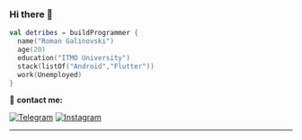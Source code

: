 ### Hi there 👋

```kotlin
val detribes = buildProgrammer {
  name("Roman Galinovski")
  age(20)
  education("ITMO University")
  stack(listOf("Android","Flutter"))
  work(Unemployed)
}
```
 :incoming_envelope: __contact me:__

[![Telegram](https://img.shields.io/badge/Telegram-2CA5E0?style=for-the-badge&logo=telegram&logoColor=white)](https://t.me/Detribes)
[![Instagram](https://img.shields.io/badge/Instagram-%23E4405F.svg?style=for-the-badge&logo=Instagram&logoColor=white)](https://instagram.com/detribes228)

____
